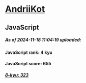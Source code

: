 # [AndriiKot](https://www.codewars.com/users/AndriiKot) 

## JavaScript

##### As of 2024-11-18 11:04:19 uploaded:

#### JavaScript rank: 4 kyu

#### JavaScript score: 655

##### [8-kyu: 323](https://github.com/AndriiKot/JavaScript__CodeWars/tree/main/kyu-8)

